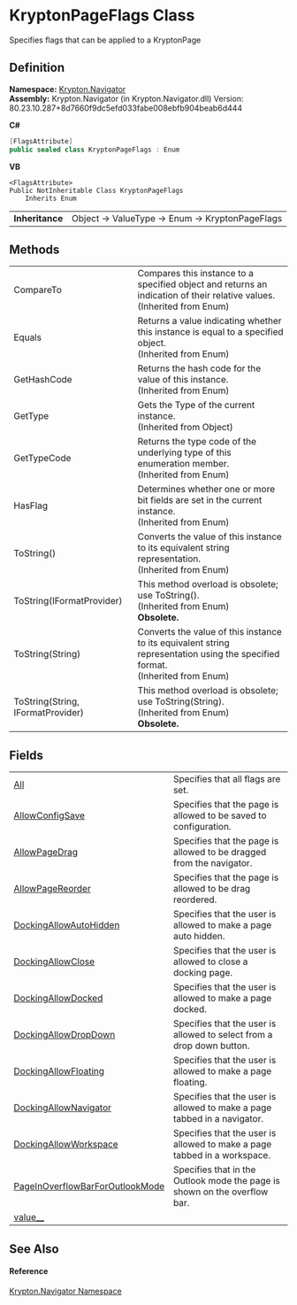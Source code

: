 # KryptonPageFlags Class


Specifies flags that can be applied to a KryptonPage



## Definition
**Namespace:** <a href="a21ac074-d119-3dc6-bd1c-d3a12c0128bc.md">Krypton.Navigator</a>  
**Assembly:** Krypton.Navigator (in Krypton.Navigator.dll) Version: 80.23.10.287+8d7660f9dc5efd033fabe008ebfb904beab6d444

**C#**
``` C#
[FlagsAttribute]
public sealed class KryptonPageFlags : Enum
```
**VB**
``` VB
<FlagsAttribute>
Public NotInheritable Class KryptonPageFlags
	Inherits Enum
```

<table><tr><td><strong>Inheritance</strong></td><td>Object  →  ValueType  →  Enum  →  KryptonPageFlags</td></tr>
</table>



## Methods
<table>
<tr>
<td>CompareTo</td>
<td>Compares this instance to a specified object and returns an indication of their relative values.<br />(Inherited from Enum)</td></tr>
<tr>
<td>Equals</td>
<td>Returns a value indicating whether this instance is equal to a specified object.<br />(Inherited from Enum)</td></tr>
<tr>
<td>GetHashCode</td>
<td>Returns the hash code for the value of this instance.<br />(Inherited from Enum)</td></tr>
<tr>
<td>GetType</td>
<td>Gets the Type of the current instance.<br />(Inherited from Object)</td></tr>
<tr>
<td>GetTypeCode</td>
<td>Returns the type code of the underlying type of this enumeration member.<br />(Inherited from Enum)</td></tr>
<tr>
<td>HasFlag</td>
<td>Determines whether one or more bit fields are set in the current instance.<br />(Inherited from Enum)</td></tr>
<tr>
<td>ToString()</td>
<td>Converts the value of this instance to its equivalent string representation.<br />(Inherited from Enum)</td></tr>
<tr>
<td>ToString(IFormatProvider)</td>
<td>This method overload is obsolete; use ToString().<br />(Inherited from Enum)<br /><strong>Obsolete.</strong></td></tr>
<tr>
<td>ToString(String)</td>
<td>Converts the value of this instance to its equivalent string representation using the specified format.<br />(Inherited from Enum)</td></tr>
<tr>
<td>ToString(String, IFormatProvider)</td>
<td>This method overload is obsolete; use ToString(String).<br />(Inherited from Enum)<br /><strong>Obsolete.</strong></td></tr>
</table>

## Fields
<table>
<tr>
<td><a href="b11024e0-51c3-1a12-2311-eaa7082a2a1a.md">All</a></td>
<td>Specifies that all flags are set.</td></tr>
<tr>
<td><a href="e583b768-79d9-ffd6-de5c-8c1a22afa621.md">AllowConfigSave</a></td>
<td>Specifies that the page is allowed to be saved to configuration.</td></tr>
<tr>
<td><a href="2ed65d53-8c6b-3803-a75d-db5c8b0d129a.md">AllowPageDrag</a></td>
<td>Specifies that the page is allowed to be dragged from the navigator.</td></tr>
<tr>
<td><a href="5f830cb6-db76-cf6f-4d8b-f7651ab398a3.md">AllowPageReorder</a></td>
<td>Specifies that the page is allowed to be drag reordered.</td></tr>
<tr>
<td><a href="2e11b4b6-6dab-966a-0301-18f1b3dd01cf.md">DockingAllowAutoHidden</a></td>
<td>Specifies that the user is allowed to make a page auto hidden.</td></tr>
<tr>
<td><a href="86d33e13-afe6-f76f-75e0-147a35cf9964.md">DockingAllowClose</a></td>
<td>Specifies that the user is allowed to close a docking page.</td></tr>
<tr>
<td><a href="e9df650b-bde7-8a14-049c-56f032b6df47.md">DockingAllowDocked</a></td>
<td>Specifies that the user is allowed to make a page docked.</td></tr>
<tr>
<td><a href="caf45c5d-663d-235c-534e-ecae84b37f3f.md">DockingAllowDropDown</a></td>
<td>Specifies that the user is allowed to select from a drop down button.</td></tr>
<tr>
<td><a href="2fe18ca3-fb84-c052-2d58-8f9c3a31c98f.md">DockingAllowFloating</a></td>
<td>Specifies that the user is allowed to make a page floating.</td></tr>
<tr>
<td><a href="26163bf8-3387-be6c-61e3-f27656ae6cbd.md">DockingAllowNavigator</a></td>
<td>Specifies that the user is allowed to make a page tabbed in a navigator.</td></tr>
<tr>
<td><a href="59878d09-d183-91dd-b9ef-75cb1bf31cba.md">DockingAllowWorkspace</a></td>
<td>Specifies that the user is allowed to make a page tabbed in a workspace.</td></tr>
<tr>
<td><a href="751f533d-34fb-9a70-e8af-5abffaf679a0.md">PageInOverflowBarForOutlookMode</a></td>
<td>Specifies that in the Outlook mode the page is shown on the overflow bar.</td></tr>
<tr>
<td><a href="bac347a2-69f4-b4dc-d001-7cf3c3daccf4.md">value__</a></td>
<td> </td></tr>
</table>

## See Also


#### Reference
<a href="a21ac074-d119-3dc6-bd1c-d3a12c0128bc.md">Krypton.Navigator Namespace</a>  
